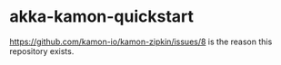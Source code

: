# akka-kamon-quickstart

https://github.com/kamon-io/kamon-zipkin/issues/8 is the reason this repository exists.

